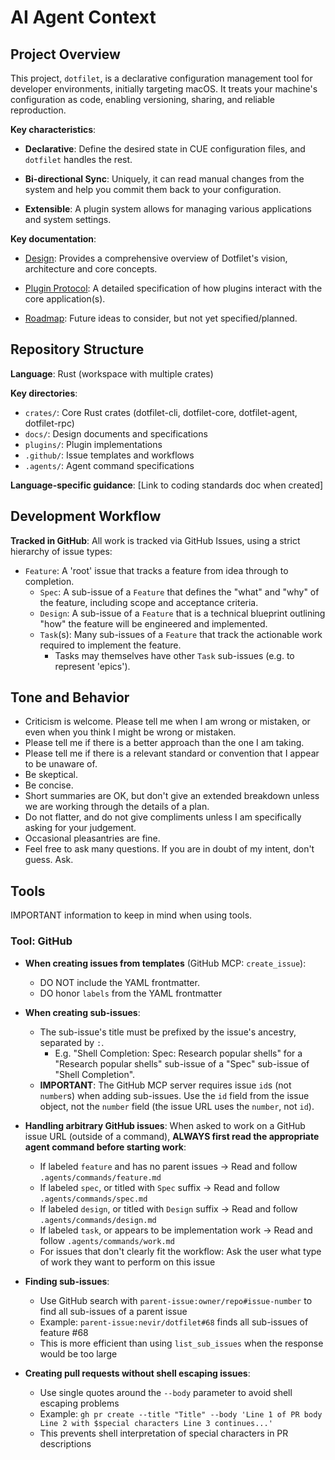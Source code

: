 # AI Agent Context

## Project Overview

This project, `dotfilet`, is a declarative configuration management tool for developer environments, initially targeting macOS. It treats your machine's configuration as code, enabling versioning, sharing, and reliable reproduction.

**Key characteristics**:

- **Declarative**: Define the desired state in CUE configuration files, and `dotfilet` handles the rest.

- **Bi-directional Sync**: Uniquely, it can read manual changes from the system and help you commit them back to your configuration.

- **Extensible**: A plugin system allows for managing various applications and system settings.

**Key documentation**:

- [Design](./docs/Design.md): Provides a comprehensive overview of Dotfilet's vision, architecture and core concepts.

- [Plugin Protocol](./docs/Plugin%20Protocol.md): A detailed specification of how plugins interact with the core application(s).

- [Roadmap](./docs/Roadmap.md): Future ideas to consider, but not yet specified/planned.

## Repository Structure

**Language**: Rust (workspace with multiple crates)

**Key directories**:

- `crates/`: Core Rust crates (dotfilet-cli, dotfilet-core, dotfilet-agent, dotfilet-rpc)
- `docs/`: Design documents and specifications
- `plugins/`: Plugin implementations
- `.github/`: Issue templates and workflows
- `.agents/`: Agent command specifications

**Language-specific guidance**: [Link to coding standards doc when created]

## Development Workflow

**Tracked in GitHub**: All work is tracked via GitHub Issues, using a strict hierarchy of issue types:

- `Feature`: A 'root' issue that tracks a feature from idea through to completion.
  - `Spec`: A sub-issue of a `Feature` that defines the "what" and "why" of the feature, including scope and acceptance criteria.
  - `Design`: A sub-issue of a `Feature` that is a technical blueprint outlining "how" the feature will be engineered and implemented.
  - `Task`(s): Many sub-issues of a `Feature` that track the actionable work required to implement the feature.
    - Tasks may themselves have other `Task` sub-issues (e.g. to represent 'epics').

## Tone and Behavior

- Criticism is welcome. Please tell me when I am wrong or mistaken, or even when you think I might be wrong or mistaken.
- Please tell me if there is a better approach than the one I am taking.
- Please tell me if there is a relevant standard or convention that I appear to be unaware of.
- Be skeptical.
- Be concise.
- Short summaries are OK, but don't give an extended breakdown unless we are working through the details of a plan.
- Do not flatter, and do not give compliments unless I am specifically asking for your judgement.
- Occasional pleasantries are fine.
- Feel free to ask many questions. If you are in doubt of my intent, don't guess. Ask.

## Tools

IMPORTANT information to keep in mind when using tools.

### Tool: GitHub

- **When creating issues from templates** (GitHub MCP: `create_issue`):
  - DO NOT include the YAML frontmatter.
  - DO honor `labels` from the YAML frontmatter

- **When creating sub-issues**:
  - The sub-issue's title must be prefixed by the issue's ancestry, separated by `:`.
    - E.g. "Shell Completion: Spec: Research popular shells" for a "Research popular shells" sub-issue of a "Spec" sub-issue of "Shell Completion".
  - **IMPORTANT**: The GitHub MCP server requires issue `id`s (not `number`s) when adding sub-issues. Use the `id` field from the issue object, not the `number` field (the issue URL uses the `number`, not `id`).

- **Handling arbitrary GitHub issues**:
  When asked to work on a GitHub issue URL (outside of a command), **ALWAYS first read the appropriate agent command before starting work**:
  - If labeled `feature` and has no parent issues → Read and follow `.agents/commands/feature.md`
  - If labeled `spec`, or titled with `Spec` suffix → Read and follow `.agents/commands/spec.md`
  - If labeled `design`, or titled with `Design` suffix → Read and follow `.agents/commands/design.md`
  - If labeled `task`, or appears to be implementation work → Read and follow `.agents/commands/work.md`
  - For issues that don't clearly fit the workflow: Ask the user what type of work they want to perform on this issue

- **Finding sub-issues**: 
  - Use GitHub search with `parent-issue:owner/repo#issue-number` to find all sub-issues of a parent issue
  - Example: `parent-issue:nevir/dotfilet#68` finds all sub-issues of feature #68
  - This is more efficient than using `list_sub_issues` when the response would be too large

- **Creating pull requests without shell escaping issues**:
  - Use single quotes around the `--body` parameter to avoid shell escaping problems
  - Example: `gh pr create --title "Title" --body 'Line 1 of PR body
Line 2 with $special characters
Line 3 continues...'`
  - This prevents shell interpretation of special characters in PR descriptions
